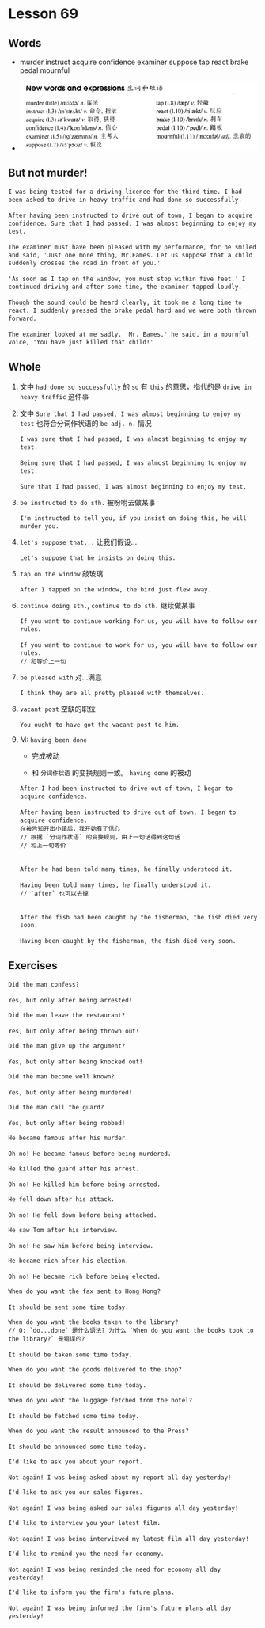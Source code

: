# Lesson 69

## Words

- murder instruct acquire confidence examiner suppose tap react brake pedal mournful

- ![Words](../../../Images/Part2/07/words-69.png)

## But not murder!

```
I was being tested for a driving licence for the third time. I had been asked to drive in heavy traffic and had done so successfully.

After having been instructed to drive out of town, I began to acquire confidence. Sure that I had passed, I was almost beginning to enjoy my test.

The examiner must have been pleased with my performance, for he smiled and said, 'Just one more thing, Mr.Eames. Let us suppose that a child suddenly crosses the road in front of you.'

'As soon as I tap on the window, you must stop within five feet.' I continued driving and after some time, the examiner tapped loudly.

Though the sound could be heard clearly, it took me a long time to react. I suddenly pressed the brake pedal hard and we were both thrown forward.

The examiner looked at me sadly. 'Mr. Eames,' he said, in a mournful voice, 'You have just killed that child!'
```

## Whole

1. 文中 `had done so successfully` 的 `so` 有 `this` 的意思，指代的是 `drive in heavy traffic` 这件事

2. 文中 `Sure that I had passed, I was almost beginning to enjoy my test` 也符合分词作状语的 `be adj. n.` 情况

   ```
   I was sure that I had passed, I was almost beginning to enjoy my test.

   Being sure that I had passed, I was almost beginning to enjoy my test.

   Sure that I had passed, I was almost beginning to enjoy my test.
   ```

3. `be instructed to do sth.` 被吩咐去做某事

   ```
   I'm instructed to tell you, if you insist on doing this, he will murder you.
   ```

4. `let's suppose that...` 让我们假设...

   ```
   Let's suppose that he insists on doing this.
   ```

5. `tap on the window` 敲玻璃

   ```
   After I tapped on the window, the bird just flew away.
   ```

6. `continue doing sth.`, `continue to do sth.` 继续做某事

   ```
   If you want to continue working for us, you will have to follow our rules.

   If you want to continue to work for us, you will have to follow our rules.
   // 和等价上一句
   ```

7. `be pleased with` 对...满意

   ```
   I think they are all pretty pleased with themselves.
   ```

8. `vacant post` 空缺的职位

   ```
   You ought to have got the vacant post to him.
   ```

9. M: `having been done`

   - 完成被动

   - 和 `分词作状语` 的变换规则一致。 `having done` 的被动

   ```
   After I had been instructed to drive out of town, I began to acquire confidence.

   After having been instructed to drive out of town, I began to acquire confidence.
   在被告知开出小镇后，我开始有了信心
   // 根据 `分词作状语` 的变换规则，由上一句话得到这句话
   // 和上一句等价


   After he had been told many times, he finally understood it.

   Having been told many times, he finally understood it.
   // `after` 也可以去掉


   After the fish had been caught by the fisherman, the fish died very soon.

   Having been caught by the fisherman, the fish died very soon.
   ```

## Exercises

```
Did the man confess?

Yes, but only after being arrested!
```

```
Did the man leave the restaurant?

Yes, but only after being thrown out!
```

```
Did the man give up the argument?

Yes, but only after being knocked out!
```

```
Did the man become well known?

Yes, but only after being murdered!
```

```
Did the man call the guard?

Yes, but only after being robbed!
```

```
He became famous after his murder.

Oh no! He became famous before being murdered.
```

```
He killed the guard after his arrest.

Oh no! He killed him before being arrested.
```

```
He fell down after his attack.

Oh no! He fell down before being attacked.
```

```
He saw Tom after his interview.

Oh no! He saw him before being interview.
```

```
He became rich after his election.

Oh no! He became rich before being elected.
```

```
When do you want the fax sent to Hong Kong?

It should be sent some time today.
```

```
When do you want the books taken to the library?
// Q: `do...done` 是什么语法? 为什么 `When do you want the books took to the library?` 是错误的?

It should be taken some time today.
```

```
When do you want the goods delivered to the shop?

It should be delivered some time today.
```

```
When do you want the luggage fetched from the hotel?

It should be fetched some time today.
```

```
When do you want the result announced to the Press?

It should be announced some time today.
```

```
I'd like to ask you about your report.

Not again! I was being asked about my report all day yesterday!
```

```
I'd like to ask you our sales figures.

Not again! I was being asked our sales figures all day yesterday!
```

```
I'd like to interview you your latest film.

Not again! I was being interviewed my latest film all day yesterday!
```

```
I'd like to remind you the need for economy.

Not again! I was being reminded the need for economy all day yesterday!
```

```
I'd like to inform you the firm's future plans.

Not again! I was being informed the firm's future plans all day yesterday!
```
